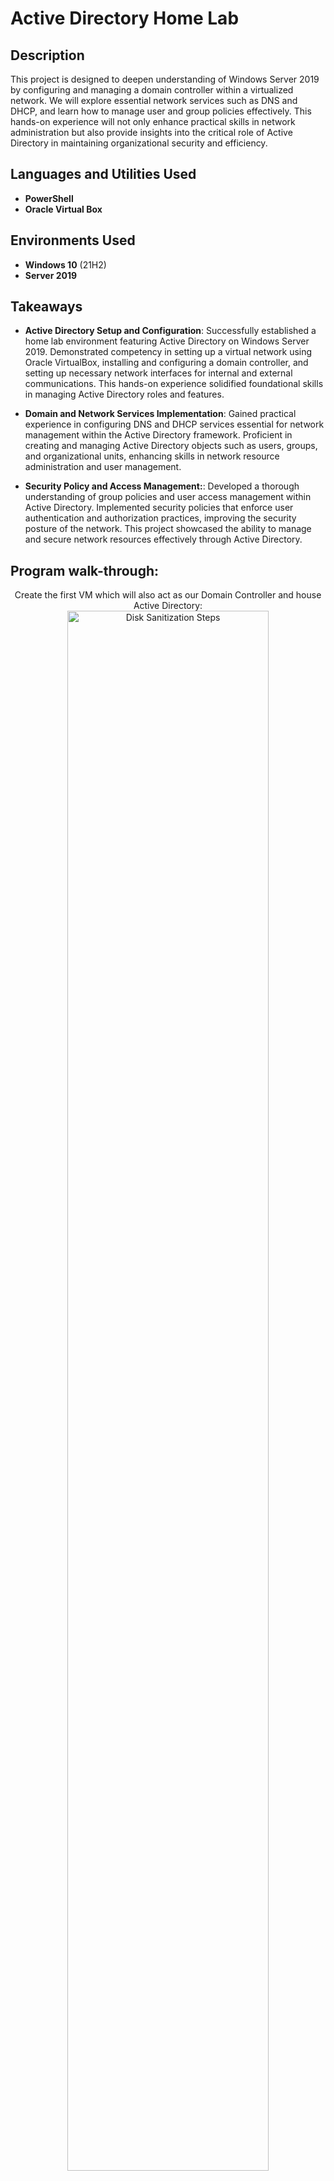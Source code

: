 <h1>Active Directory Home Lab</h1>


<h2>Description</h2>
This project is designed to deepen understanding of Windows Server 2019 by configuring and managing a domain controller within a virtualized network. We will explore essential network services such as DNS and DHCP, and learn how to manage user and group policies effectively. This hands-on experience will not only enhance practical skills in network administration but also provide insights into the critical role of Active Directory in maintaining organizational security and efficiency. <br />


<h2>Languages and Utilities Used</h2>

- <b>PowerShell</b> 
- <b>Oracle Virtual Box</b>

<h2>Environments Used </h2>

- <b>Windows 10</b> (21H2)
- <b>Server 2019</b>

<h2>Takeaways</h2>

- <b>Active Directory Setup and Configuration</b>: Successfully established a home lab environment featuring Active Directory on Windows Server 2019. Demonstrated competency in setting up a virtual network using Oracle VirtualBox, installing and configuring a domain controller, and setting up necessary network interfaces for internal and external communications. This hands-on experience solidified foundational skills in managing Active Directory roles and features.

- <b>Domain and Network Services Implementation</b>: Gained practical experience in configuring DNS and DHCP services essential for network management within the Active Directory framework. Proficient in creating and managing Active Directory objects such as users, groups, and organizational units, enhancing skills in network resource administration and user management.

- <b>Security Policy and Access Management:</b>: Developed a thorough understanding of group policies and user access management within Active Directory. Implemented security policies that enforce user authentication and authorization practices, improving the security posture of the network. This project showcased the ability to manage and secure network resources effectively through Active Directory.

<h2>Program walk-through:</h2>

<p align="center">
Create the first VM which will also act as our Domain Controller and house Active Directory: <br/>
<img src="https://i.imgur.com/62TgaWL.png" height="80%" width="80%" alt="Disk Sanitization Steps"/>
<br />
<br />
Configure 2 network adapters with one being used to connect to the outside internet and the other being used to connect to Virtual Box private network that the clients can connect to:  <br/>
<img src="https://i.imgur.com/tcTyMUE.png" height="80%" width="80%" alt="Disk Sanitization Steps"/>
<br />
<br />
Install Active Directory and create Domain name: <br/>
<img src="https://i.imgur.com/nCIbXbg.png" height="80%" width="80%" alt="Disk Sanitization Steps"/>
<br />
<br />
Configure NAT and Routing so clients on the private network can reach the internet through the Domain Controller:  <br/>
<img src="https://i.imgur.com/cdFHBiU.png" height="80%" width="80%" alt="Disk Sanitization Steps"/>
<br />
<br />
Configure DHCP on Domain Controller so when Windows 10 machine is created it can automatically get an IP address:  <br/>
<img src="https://i.imgur.com/JL945Ga.png" height="80%" width="80%" alt="Disk Sanitization Steps"/>
<br />
<br />
Powershell script that will create 1k+ users in Active Directory:  <br/>
<img src="https://i.imgur.com/K71yaM2.png" height="80%" width="80%" alt="Disk Sanitization Steps"/>
<br />
<br />
Create second VM and install Windows 10 on it which will connect to the private virtual box network. Will then be named CLIENT1 and we will log into it with one of the domain accounts:  <br/>
<img src="https://i.imgur.com/AeZkvFQ.png" height="80%" width="80%" alt="Disk Sanitization Steps"/>
</p>


<!--
 ```diff
- text in red
+ text in green
! text in orange
# text in gray
@@ text in purple (and bold)@@
```
--!>
